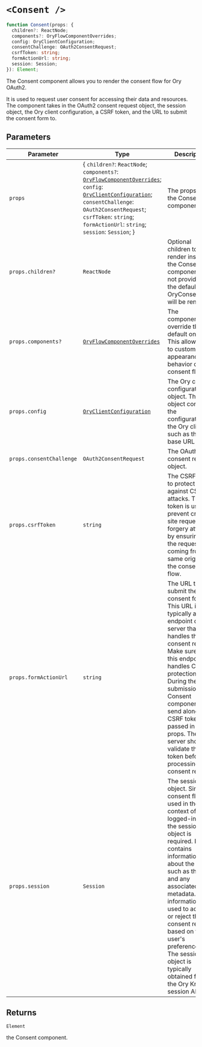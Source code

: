 # `<Consent />`

```ts
function Consent(props: {
  children?: ReactNode;
  components?: OryFlowComponentOverrides;
  config: OryClientConfiguration;
  consentChallenge: OAuth2ConsentRequest;
  csrfToken: string;
  formActionUrl: string;
  session: Session;
}): Element;
```

The Consent component allows you to render the consent flow for Ory OAuth2.

It is used to request user consent for accessing their data and resources.
The component takes in the OAuth2 consent request object, the session object,
the Ory client configuration, a CSRF token, and the URL to submit the consent form to.

## Parameters

| Parameter | Type | Description |
| ------ | ------ | ------ |
| `props` | \{ `children?`: `ReactNode`; `components?`: [`OryFlowComponentOverrides`](../../type-aliases/OryFlowComponentOverrides.md); `config`: [`OryClientConfiguration`](../../interfaces/OryClientConfiguration.md); `consentChallenge`: `OAuth2ConsentRequest`; `csrfToken`: `string`; `formActionUrl`: `string`; `session`: `Session`; \} | The props for the Consent component. |
| `props.children?` | `ReactNode` | Optional children to render inside the Consent component. If not provided, the default OryConsentCard will be rendered. |
| `props.components?` | [`OryFlowComponentOverrides`](../../type-aliases/OryFlowComponentOverrides.md) | The components to override the default ones. This allows you to customize the appearance and behavior of the consent flow. |
| `props.config` | [`OryClientConfiguration`](../../interfaces/OryClientConfiguration.md) | The Ory client configuration object. This object contains the configuration for the Ory client, such as the base URL |
| `props.consentChallenge` | `OAuth2ConsentRequest` | The OAuth2 consent request object. |
| `props.csrfToken` | `string` | The CSRF token to protect against CSRF attacks. This token is used to prevent cross-site request forgery attacks by ensuring that the request is coming from the same origin as the consent flow. |
| `props.formActionUrl` | `string` | The URL to submit the consent form to. This URL is typically an endpoint on the server that handles the consent request. Make sure that this endpoint handles CSRF protection. During the form submission the Consent component will send along the CSRF token passed in the props. The server should validate this token before processing the consent request. |
| `props.session` | `Session` | The session object. Since the consent flow is used in the context of a logged-in user, the session object is required. It contains information about the user, such as their ID and any associated metadata. This information is used to accept or reject the consent request based on the user's preferences. The session object is typically obtained from the Ory Kratos session API. |

## Returns

`Element`

the Consent component.
